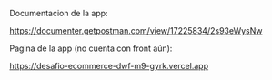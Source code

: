 Documentacion de la app:

https://documenter.getpostman.com/view/17225834/2s93eWysNw

Pagina de la app (no cuenta con front aún):

https://desafio-ecommerce-dwf-m9-gyrk.vercel.app
